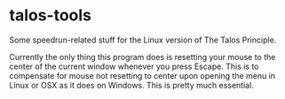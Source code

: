 # talos-tools

Some speedrun-related stuff for the Linux version of The Talos Principle.

Currently the only thing this program does is resetting your mouse to the center of the current window whenever you press Escape. This is to compensate for mouse not resetting to center upon opening the menu in Linux or OSX as it does on Windows. This is pretty much essential.
